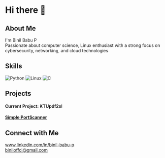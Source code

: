 # Hi there 👋

## About Me
I'm Binil Babu P <br> Passionate about computer science, Linux enthusiast with a strong focus on cybersecurity, networking, and cloud technologies

## Skills
![Python](https://img.shields.io/badge/Python-3776AB?style=for-the-badge&logo=python&logoColor=white)
![Linux](https://img.shields.io/badge/Linux-FCC624?style=for-the-badge&logo=linux&logoColor=black)
![C](https://img.shields.io/badge/C-00599C?style=for-the-badge&logo=C&logoColor=white)

## Projects
#### Current Project: KTUpdf2xl
#### [Simple PortScanner](https://github.com/13inilb/simple_portscanner)



## Connect with Me
www.linkedin.com/in/binil-babu-p <br>
biniloffcl@gmail.com


